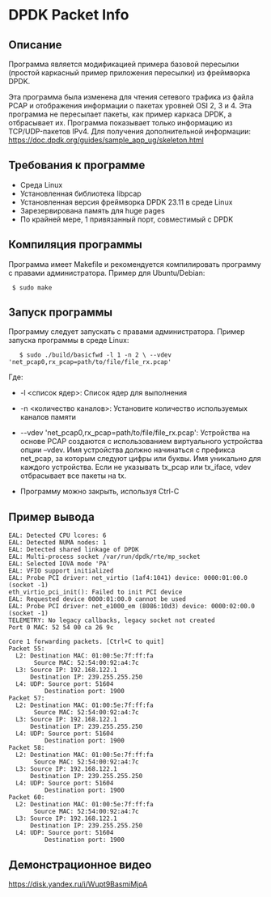 # DPDK Packet Info

## Описание

Программа является модификацией примера базовой пересылки (простой каркасный пример приложения пересылки) из фреймворка DPDK.

Эта программа была изменена для чтения сетевого трафика из файла PCAP и отображения информации о пакетах уровней OSI 2, 3 и 4.
Эта программа не пересылает пакеты, как пример каркаса DPDK, а отбрасывает их.
Программа показывает только информацию из TCP/UDP-пакетов IPv4.
Для получения дополнительной информации: https://doc.dpdk.org/guides/sample_app_ug/skeleton.html


## Требования к программе
* Среда Linux
* Установленная библиотека libpcap
* Установленная версия фреймворка DPDK 23.11 в среде Linux
* Зарезервирована память для huge pages
* По крайней мере, 1 привязанный порт, совместимый с DPDK

## Компиляция программы
Программа имеет Makefile и рекомендуется компилировать программу с правами администратора. Пример для Ubuntu/Debian:
   ```
    $ sudo make
   ```

## Запуск программы
Программу следует запускать с правами администратора. Пример запуска программы в среде Linux:
   ```
      $ sudo ./build/basicfwd -l 1 -n 2 \ --vdev 'net_pcap0,rx_pcap=path/to/file/file_rx.pcap'
   ```

Где:

* -l <список ядер>: Список ядер для выполнения
* -n <количество каналов>: Установите количество используемых каналов памяти
* --vdev 'net_pcap0,rx_pcap=path/to/file/file_rx.pcap':
Устройства на основе PCAP создаются с использованием виртуального устройства опции –vdev. Имя устройства должно начинаться с префикса net_pcap, за которым следуют цифры или буквы. Имя уникально для каждого устройства. Если не указывать tx_pcap или tx_iface, vdev отбрасывает все пакеты на tx.

* Программу можно закрыть, используя Ctrl-C

## Пример вывода
```
EAL: Detected CPU lcores: 6
EAL: Detected NUMA nodes: 1
EAL: Detected shared linkage of DPDK
EAL: Multi-process socket /var/run/dpdk/rte/mp_socket
EAL: Selected IOVA mode 'PA'
EAL: VFIO support initialized
EAL: Probe PCI driver: net_virtio (1af4:1041) device: 0000:01:00.0 (socket -1)
eth_virtio_pci_init(): Failed to init PCI device
EAL: Requested device 0000:01:00.0 cannot be used
EAL: Probe PCI driver: net_e1000_em (8086:10d3) device: 0000:02:00.0 (socket -1)
TELEMETRY: No legacy callbacks, legacy socket not created
Port 0 MAC: 52 54 00 ca 26 9c

Core 1 forwarding packets. [Ctrl+C to quit]
Packet 55:
  L2: Destination MAC: 01:00:5e:7f:ff:fa
       Source MAC: 52:54:00:92:a4:7c
  L3: Source IP: 192.168.122.1
      Destination IP: 239.255.255.250
  L4: UDP: Source port: 51604
          Destination port: 1900
Packet 57:
  L2: Destination MAC: 01:00:5e:7f:ff:fa
       Source MAC: 52:54:00:92:a4:7c
  L3: Source IP: 192.168.122.1
      Destination IP: 239.255.255.250
  L4: UDP: Source port: 51604
          Destination port: 1900
Packet 58:
  L2: Destination MAC: 01:00:5e:7f:ff:fa
       Source MAC: 52:54:00:92:a4:7c
  L3: Source IP: 192.168.122.1
      Destination IP: 239.255.255.250
  L4: UDP: Source port: 51604
          Destination port: 1900
Packet 60:
  L2: Destination MAC: 01:00:5e:7f:ff:fa
       Source MAC: 52:54:00:92:a4:7c
  L3: Source IP: 192.168.122.1
      Destination IP: 239.255.255.250
  L4: UDP: Source port: 51604
          Destination port: 1900
```

## Демонстрационное видео
https://disk.yandex.ru/i/Wupt9BasmiMjoA